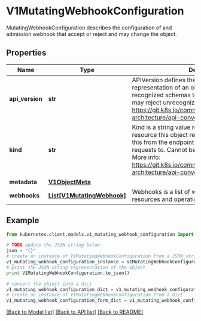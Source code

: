 # V1MutatingWebhookConfiguration

MutatingWebhookConfiguration describes the configuration of and admission webhook that accept or reject and may change the object.

## Properties
Name | Type | Description | Notes
------------ | ------------- | ------------- | -------------
**api_version** | **str** | APIVersion defines the versioned schema of this representation of an object. Servers should convert recognized schemas to the latest internal value, and may reject unrecognized values. More info: https://git.k8s.io/community/contributors/devel/sig-architecture/api-conventions.md#resources | [optional] 
**kind** | **str** | Kind is a string value representing the REST resource this object represents. Servers may infer this from the endpoint the kubernetes.client submits requests to. Cannot be updated. In CamelCase. More info: https://git.k8s.io/community/contributors/devel/sig-architecture/api-conventions.md#types-kinds | [optional] 
**metadata** | [**V1ObjectMeta**](V1ObjectMeta.md) |  | [optional] 
**webhooks** | [**List[V1MutatingWebhook]**](V1MutatingWebhook.md) | Webhooks is a list of webhooks and the affected resources and operations. | [optional] 

## Example

```python
from kubernetes.client.models.v1_mutating_webhook_configuration import V1MutatingWebhookConfiguration

# TODO update the JSON string below
json = "{}"
# create an instance of V1MutatingWebhookConfiguration from a JSON string
v1_mutating_webhook_configuration_instance = V1MutatingWebhookConfiguration.from_json(json)
# print the JSON string representation of the object
print V1MutatingWebhookConfiguration.to_json()

# convert the object into a dict
v1_mutating_webhook_configuration_dict = v1_mutating_webhook_configuration_instance.to_dict()
# create an instance of V1MutatingWebhookConfiguration from a dict
v1_mutating_webhook_configuration_form_dict = v1_mutating_webhook_configuration.from_dict(v1_mutating_webhook_configuration_dict)
```
[[Back to Model list]](../README.md#documentation-for-models) [[Back to API list]](../README.md#documentation-for-api-endpoints) [[Back to README]](../README.md)


